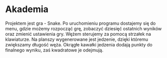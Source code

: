 # Akademia

Projektem jest gra - Snake. 
Po uruchomieniu programu dostajemy się do menu, gdzie możemy rozpocząć grę, zobaczyć dziesięć ostatnich wyników oraz zmienić ustawienia 
gry. Wężem sterujemy za pomocą strzałek na klawiaturze. Na planszy wygenerowane jest jedzenie, dzięki któremu zwiększamy długość węża. 
Okrągłe kawałki jedzenia dodają punkty do finalnego wyniku, zaś kwadratowe je odejmują. 

